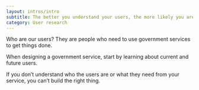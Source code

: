 ```yaml
---
layout: intros/intro
subtitle: The better you understand your users, the more likely you are to design and build a service that works well for them.
category: User research
---
```

Who are our users? They are people who need to use government services to get things done.

When designing a government service, start by learning about current and future users.

If you don’t understand who the users are or what they need from your service, you can’t build the right thing.
